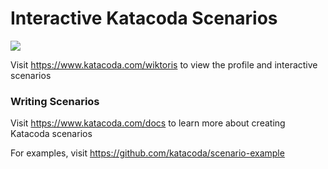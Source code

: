 # Interactive Katacoda Scenarios

[![](http://shields.katacoda.com/katacoda/wiktoris/count.svg)](https://www.katacoda.com/wiktoris "Get your profile on Katacoda.com")

Visit https://www.katacoda.com/wiktoris to view the profile and interactive scenarios

### Writing Scenarios
Visit https://www.katacoda.com/docs to learn more about creating Katacoda scenarios

For examples, visit https://github.com/katacoda/scenario-example

